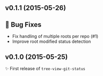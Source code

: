 ## v0.1.1 (2015-05-26)

## :bug: Bug Fixes
- Fix handling of multiple roots per repo (#1)
- Improve root modified status detection


## v0.1.0 (2015-05-25)
:sparkles: First release of `tree-view-git-status`
